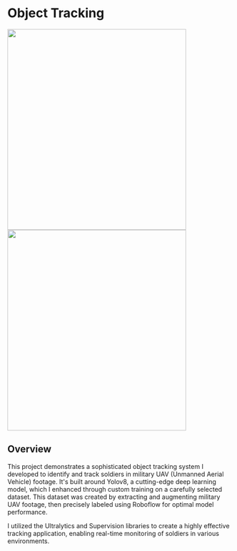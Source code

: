 # Object Tracking

<p float="left">
  <img src="https://i.imgur.com/3hhtlRz.jpeg" width="400" height="450"/>
  <img src="https://i.imgur.com/OPN5oNV.jpeg" width="400" height="450"/> 
</p>

## Overview

This project demonstrates a sophisticated object tracking system I developed to identify and track soldiers in military UAV (Unmanned Aerial Vehicle) footage. It's built around Yolov8, a cutting-edge deep learning model, which I enhanced through custom training on a carefully selected dataset. This dataset was created by extracting and augmenting military UAV footage, then precisely labeled using Roboflow for optimal model performance.

I utilized the Ultralytics and Supervision libraries to create a highly effective tracking application, enabling real-time monitoring of soldiers in various environments.


